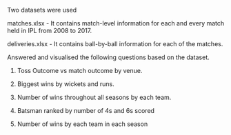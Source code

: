 Two datasets were used

matches.xlsx - It contains match-level information for each and every match
held in IPL from 2008 to 2017.

deliveries.xlsx - It contains ball-by-ball information for each of the matches.

Answered and visualised the following questions based on the dataset.

1. Toss Outcome vs match outcome by venue.
   
2. Biggest wins by wickets and runs.

3. Number of wins throughout all seasons by each team.

4. Batsman ranked by number of 4s and 6s scored

5. Number of wins by each team in each season
